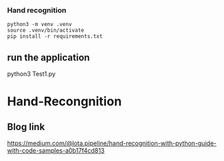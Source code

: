 ### Hand recognition
```
python3 -m venv .venv
source .venv/bin/activate
pip install -r requirements.txt
```
## run the application
python3 Test1.py
# Hand-Recongnition
## Blog link 
https://medium.com/@lota.pipeline/hand-recognition-with-python-guide-with-code-samples-a0b17f4cd813
